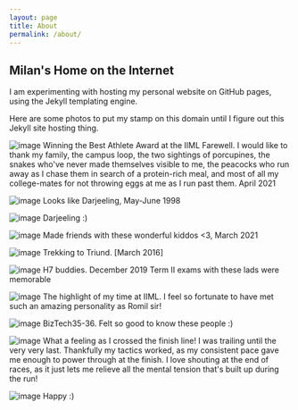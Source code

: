 ```yaml
---
layout: page
title: About
permalink: /about/
---
```


## Milan's Home on the Internet

I am experimenting with hosting my personal website on GitHub pages, using the Jekyll templating engine.

Here are some photos to put my stamp on this domain until I figure out this Jekyll site hosting thing.

![image](/assets/img/iiml-farewell-best-athlete.jpg)
Winning the Best Athlete Award at the IIML Farewell. I would like to thank my family, the campus loop, the two sightings of porcupines, the snakes who've never made themselves visible to me, the peacocks who run away as I chase them in search of a protein-rich meal, and most of all my college-mates for not throwing eggs at me as I run past them.
April 2021

![image](/assets/img/mummy.jpg)
Looks like Darjeeling, May-June 1998

![image](/assets/img/papa.jpg)
Darjeeling :)

![image](/assets/img/iiml-connoisseurs.jpg)
Made friends with these wonderful kiddos <3, March 2021

![image](/assets/img/mcleodganj.jpg)
Trekking to Triund. [March 2016]

![image](/assets/img/ramit-ayush.jpg)
H7 buddies. December 2019 Term II exams with these lads were memorable

![image](/assets/img/romil-sir.jpg)
The highlight of my time at IIML. I feel so fortunate to have met such an amazing personality as Romil sir!

![image](/assets/img/biztech3536.jpg)
BizTech35-36. Felt so good to know these people :)

![image](/assets/img/winning-campus-run.jpeg)
What a feeling as I crossed the finish line! I was trailing until the very very last. Thankfully my tactics worked, as my consistent pace gave me enough to power through at the finish. I love shouting at the end of races, as it just lets me relieve all the mental tension that's built up during the run!

![image](/assets/img/post-run-smile.jpeg)
Happy :)
